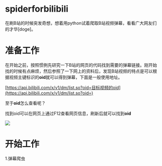 # spiderforbilibili

在刷B站的时候突发奇想，想着用python试着爬取B站视频弹幕，看看广大网友们的才华[doge]。

# 准备工作

在开始之前，按照惯例先研究一下B站的网页的代码找到需要的弹幕链接。刚开始找的时候有点麻烦，然后参照了一下网上的资料后，发现B站视频的特点是可以根据视频主键标识的**oid**就可以得到弹幕，下面是一般使用地址。

[https://api.bilibili.com/x/v1/dm/list.so?oid=目标视频的oid](https://api.bilibili.com/x/v1/dm/list.so?oid=)

至于**oid**怎么查看呢？

找到oid可以在网页上通过F12查看网页信息，刷新后就可以找到**oid**

![](https://gitee.com/cnpolaris-tian/giteePagesImages/raw/master/null/%E6%9F%A5%E6%89%BEoid.jpg)
# 开始工作

1.弹幕爬虫

[]()
